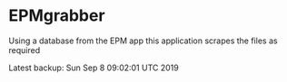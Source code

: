# EPMgrabber
Using a database from the EPM app this application scrapes the files as required


Latest backup: Sun Sep 8 09:02:01 UTC 2019
